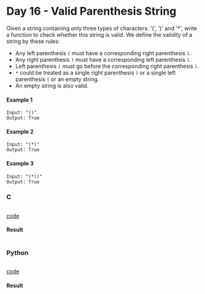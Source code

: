 # Day 16 - Valid Parenthesis String
Given a string containing only three types of characters: '(', ')' and '*', write a function to check whether this string is valid. We define the validity of a string by these rules:

* Any left parenthesis `(` must have a corresponding right parenthesis `)`.
* Any right parenthesis `)` must have a corresponding left parenthesis `(`.
* Left parenthesis `(` must go before the corresponding right parenthesis `)`.
* `*` could be treated as a single right parenthesis `)` or a single left parenthesis `(` or an empty string.
* An empty string is also valid.

#### Example 1
```
Input: "()"
Output: True
```

#### Example 2
```
Input: "(*)"
Output: True
```

#### Example 3
```
Input: "(*))"
Output: True
```

### C
```C

```
[code](C/valid-parenthesis-string.c)

#### Result
```

```

### Python
```python

```
[code](Python/valid-parenthesis-string.py)

#### Result
```

```
